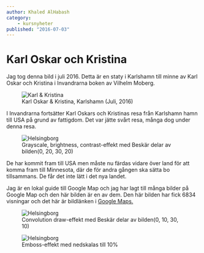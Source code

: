 ```yaml
---
author: Khaled AlHabash
category:
    - kursnyheter
published: "2016-07-03"
---
```

Karl Oskar och Kristina
==================================

Jag tog denna bild i juli 2016. Detta är en staty i Karlshamn till minne av Karl Oskar och Kristina i Invandrarna boken av Vilhelm Moberg.

<div>
<figure class="figure center">
<a><img src="image/blogg/karl_kristina.jpg?w=800" alt="Karl & Kristina"></a>
<figcaption>
Karl Oskar & Kristina, Karlshamn (Juli, 2016)
</figcaption>
</figure>
</div>

<!--more-->

I Invandrarna fortsätter Karl Oskars och Kristinas resa från Karlshamn hamn till USA på grund av fattigdom. Det var jätte svårt resa, många dog under denna resa.

<div>
<figure class="figure left">
<a><img src="image/blogg/karl_kristina.jpg?600&h=250&crop-to-fit&area=0,20,30,20&f=grayscale&f0=brightness,-10&f1=contrast,-20
&f2=colorize,120,60,0,0&sharpen" alt="Helsingborg "></a>
<figcaption>
Grayscale, brightness, contrast-effekt med Beskär delar av bilden(0, 20, 30, 20)
</figcaption>
</figure>
</div>

De har kommit fram till USA men måste nu färdas vidare över land för att komma fram till Minnesota, där de för andra gången ska sätta bo tillsammans. De får det inte lätt i det nya landet.

Jag är en lokal guide till Google Map och jag har lagt till många bilder på Google Map och den här bilden är en av dem. Den här
bilden har fick 6834 visningar och det här är bildlänken i <a href="https://goo.gl/maps/XqyN6SU5aJ12">Google Maps.</a>

<div>
<figure class="figure center">
<a><img src="image/blogg/karl_kristina.jpg?600&h=350&crop-to-fit&area=0,10,30,10&convolve=draw" alt="Helsingborg "></a>
<figcaption>
Convolution draw-effekt med Beskär delar av bilden(0, 10, 30, 10)
</figcaption>
</figure>
</div>


<div>
<figure class="figure center">
<a><img src="image/blogg/karl_kristina.jpg?&w=700&scale=10&f=emboss" alt="Helsingborg "></a>
<figcaption>
Emboss-effekt med nedskalas till 10%
</figcaption>
</figure>
</div>
